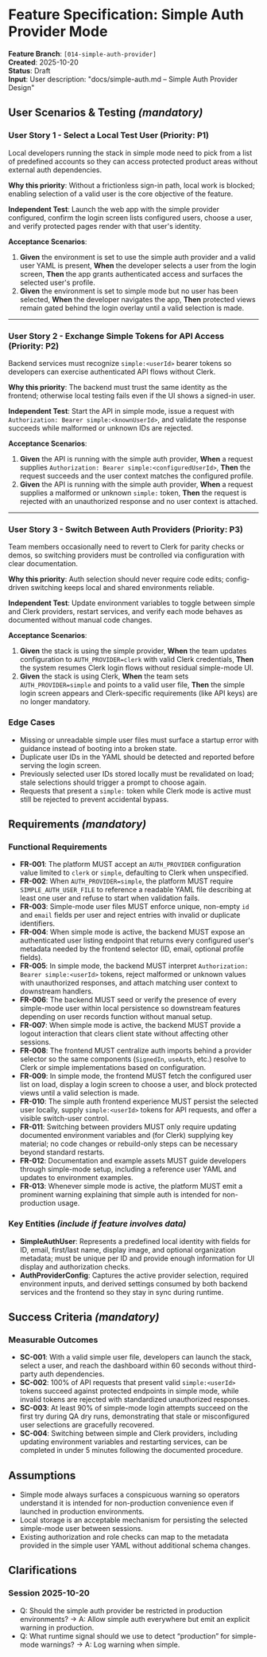 # Feature Specification: Simple Auth Provider Mode

**Feature Branch**: `[014-simple-auth-provider]`  
**Created**: 2025-10-20  
**Status**: Draft  
**Input**: User description: "docs/simple-auth.md – Simple Auth Provider Design"

## User Scenarios & Testing _(mandatory)_

### User Story 1 - Select a Local Test User (Priority: P1)

Local developers running the stack in simple mode need to pick from a list of
predefined accounts so they can access protected product areas without external
auth dependencies.

**Why this priority**: Without a frictionless sign-in path, local work is
blocked; enabling selection of a valid user is the core objective of the
feature.

**Independent Test**: Launch the web app with the simple provider configured,
confirm the login screen lists configured users, choose a user, and verify
protected pages render with that user's identity.

**Acceptance Scenarios**:

1. **Given** the environment is set to use the simple auth provider and a valid
   user YAML is present, **When** the developer selects a user from the login
   screen, **Then** the app grants authenticated access and surfaces the
   selected user's profile.
2. **Given** the environment is set to simple mode but no user has been
   selected, **When** the developer navigates the app, **Then** protected views
   remain gated behind the login overlay until a valid selection is made.

---

### User Story 2 - Exchange Simple Tokens for API Access (Priority: P2)

Backend services must recognize `simple:<userId>` bearer tokens so developers
can exercise authenticated API flows without Clerk.

**Why this priority**: The backend must trust the same identity as the frontend;
otherwise local testing fails even if the UI shows a signed-in user.

**Independent Test**: Start the API in simple mode, issue a request with
`Authorization: Bearer simple:<knownUserId>`, and validate the response succeeds
while malformed or unknown IDs are rejected.

**Acceptance Scenarios**:

1. **Given** the API is running with the simple auth provider, **When** a
   request supplies `Authorization: Bearer simple:<configuredUserId>`, **Then**
   the request succeeds and the user context matches the configured profile.
2. **Given** the API is running with the simple auth provider, **When** a
   request supplies a malformed or unknown `simple:` token, **Then** the request
   is rejected with an unauthorized response and no user context is attached.

---

### User Story 3 - Switch Between Auth Providers (Priority: P3)

Team members occasionally need to revert to Clerk for parity checks or demos, so
switching providers must be controlled via configuration with clear
documentation.

**Why this priority**: Auth selection should never require code edits;
config-driven switching keeps local and shared environments reliable.

**Independent Test**: Update environment variables to toggle between simple and
Clerk providers, restart services, and verify each mode behaves as documented
without manual code changes.

**Acceptance Scenarios**:

1. **Given** the stack is using the simple provider, **When** the team updates
   configuration to `AUTH_PROVIDER=clerk` with valid Clerk credentials, **Then**
   the system resumes Clerk login flows without residual simple-mode UI.
2. **Given** the stack is using Clerk, **When** the team sets
   `AUTH_PROVIDER=simple` and points to a valid user file, **Then** the simple
   login screen appears and Clerk-specific requirements (like API keys) are no
   longer mandatory.

### Edge Cases

- Missing or unreadable simple user files must surface a startup error with
  guidance instead of booting into a broken state.
- Duplicate user IDs in the YAML should be detected and reported before serving
  the login screen.
- Previously selected user IDs stored locally must be revalidated on load; stale
  selections should trigger a prompt to choose again.
- Requests that present a `simple:` token while Clerk mode is active must still
  be rejected to prevent accidental bypass.

## Requirements _(mandatory)_

### Functional Requirements

- **FR-001**: The platform MUST accept an `AUTH_PROVIDER` configuration value
  limited to `clerk` or `simple`, defaulting to Clerk when unspecified.
- **FR-002**: When `AUTH_PROVIDER=simple`, the platform MUST require
  `SIMPLE_AUTH_USER_FILE` to reference a readable YAML file describing at least
  one user and refuse to start when validation fails.
- **FR-003**: Simple-mode user files MUST enforce unique, non-empty `id` and
  `email` fields per user and reject entries with invalid or duplicate
  identifiers.
- **FR-004**: When simple mode is active, the backend MUST expose an
  authenticated user listing endpoint that returns every configured user's
  metadata needed by the frontend selector (ID, email, optional profile fields).
- **FR-005**: In simple mode, the backend MUST interpret
  `Authorization: Bearer simple:<userId>` tokens, reject malformed or unknown
  values with unauthorized responses, and attach matching user context to
  downstream handlers.
- **FR-006**: The backend MUST seed or verify the presence of every simple-mode
  user within local persistence so downstream features depending on user records
  function without manual setup.
- **FR-007**: When simple mode is active, the backend MUST provide a logout
  interaction that clears client state without affecting other sessions.
- **FR-008**: The frontend MUST centralize auth imports behind a provider
  selector so the same components (`SignedIn`, `useAuth`, etc.) resolve to Clerk
  or simple implementations based on configuration.
- **FR-009**: In simple mode, the frontend MUST fetch the configured user list
  on load, display a login screen to choose a user, and block protected views
  until a valid selection is made.
- **FR-010**: The simple auth frontend experience MUST persist the selected user
  locally, supply `simple:<userId>` tokens for API requests, and offer a visible
  switch-user control.
- **FR-011**: Switching between providers MUST only require updating documented
  environment variables and (for Clerk) supplying key material; no code changes
  or rebuild-only steps can be necessary beyond standard restarts.
- **FR-012**: Documentation and example assets MUST guide developers through
  simple-mode setup, including a reference user YAML and updates to environment
  examples.
- **FR-013**: Whenever simple mode is active, the platform MUST emit a prominent
  warning explaining that simple auth is intended for non-production usage.

### Key Entities _(include if feature involves data)_

- **SimpleAuthUser**: Represents a predefined local identity with fields for ID,
  email, first/last name, display image, and optional organization metadata;
  must be unique per ID and provide enough information for UI display and
  authorization checks.
- **AuthProviderConfig**: Captures the active provider selection, required
  environment inputs, and derived settings consumed by both backend services and
  the frontend so they stay in sync during runtime.

## Success Criteria _(mandatory)_

### Measurable Outcomes

- **SC-001**: With a valid simple user file, developers can launch the stack,
  select a user, and reach the dashboard within 60 seconds without third-party
  auth dependencies.
- **SC-002**: 100% of API requests that present valid `simple:<userId>` tokens
  succeed against protected endpoints in simple mode, while invalid tokens are
  rejected with standardized unauthorized responses.
- **SC-003**: At least 90% of simple-mode login attempts succeed on the first
  try during QA dry runs, demonstrating that stale or misconfigured user
  selections are gracefully recovered.
- **SC-004**: Switching between simple and Clerk providers, including updating
  environment variables and restarting services, can be completed in under 5
  minutes following the documented procedure.

## Assumptions

- Simple mode always surfaces a conspicuous warning so operators understand it
  is intended for non-production convenience even if launched in production
  environments.
- Local storage is an acceptable mechanism for persisting the selected
  simple-mode user between sessions.
- Existing authorization and role checks can map to the metadata provided in the
  simple user YAML without additional schema changes.

## Clarifications

### Session 2025-10-20

- Q: Should the simple auth provider be restricted in production environments? →
  A: Allow simple auth everywhere but emit an explicit warning in production.
- Q: What runtime signal should we use to detect “production” for simple-mode
  warnings? → A: Log warning when simple.
